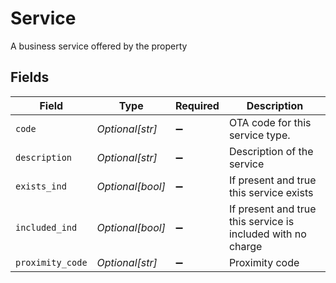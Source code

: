 # Service

A business service offered by the property


## Fields

| Field                                                       | Type                                                        | Required                                                    | Description                                                 |
| ----------------------------------------------------------- | ----------------------------------------------------------- | ----------------------------------------------------------- | ----------------------------------------------------------- |
| `code`                                                      | *Optional[str]*                                             | :heavy_minus_sign:                                          | OTA code for this service type.                             |
| `description`                                               | *Optional[str]*                                             | :heavy_minus_sign:                                          | Description of the service                                  |
| `exists_ind`                                                | *Optional[bool]*                                            | :heavy_minus_sign:                                          | If present and true this service exists                     |
| `included_ind`                                              | *Optional[bool]*                                            | :heavy_minus_sign:                                          | If present and true this service is included with no charge |
| `proximity_code`                                            | *Optional[str]*                                             | :heavy_minus_sign:                                          | Proximity code                                              |